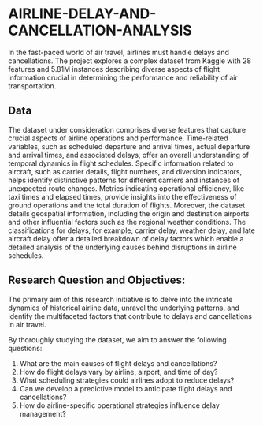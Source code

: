 # AIRLINE-DELAY-AND-CANCELLATION-ANALYSIS
In the fast-paced world of air travel, airlines must handle delays and cancellations. The project explores a complex dataset from Kaggle with 28 features and 5.81M instances describing diverse aspects of flight information crucial in determining the performance and reliability of air transportation.

## Data
The dataset under consideration comprises diverse features that capture crucial aspects of airline operations and performance.
Time-related variables, such as scheduled departure and arrival times, actual departure and arrival times, and associated delays, offer an overall understanding of temporal dynamics in flight schedules.
Specific information related to aircraft, such as carrier details, flight numbers, and diversion indicators, helps identify distinctive patterns for different carriers and instances of unexpected route changes.
Metrics indicating operational efficiency, like taxi times and elapsed times, provide insights into the effectiveness of ground operations and the total duration of flights.
Moreover, the dataset details geospatial information, including the origin and destination airports and other influential factors such as the regional weather conditions.
The classifications for delays, for example, carrier delay, weather delay, and late aircraft delay offer a detailed breakdown of delay factors which enable a detailed analysis of the underlying causes behind disruptions in airline schedules.

## Research Question and Objectives:
The primary aim of this research initiative is to delve into the intricate dynamics of historical airline data, unravel the underlying patterns, and identify the multifaceted factors that contribute to delays and cancellations in air travel.

By thoroughly studying the dataset, we aim to answer the following questions:
1. What are the main causes of flight delays and cancellations?
2. How do flight delays vary by airline, airport, and time of day?
3. What scheduling strategies could airlines adopt to reduce delays?
4. Can we develop a predictive model to anticipate flight delays and cancellations?
5. How do airline-specific operational strategies influence delay management?
